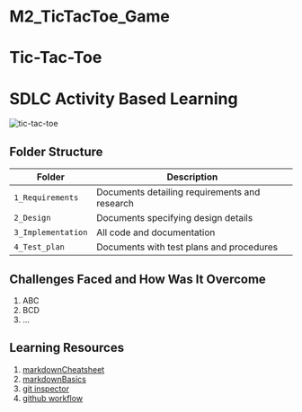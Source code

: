 # M2_TicTacToe_Game

# Tic-Tac-Toe

# SDLC Activity Based Learning
![tic-tac-toe](https://user-images.githubusercontent.com/80390615/132171903-dc7a8320-52e4-431e-8bf0-79afc2778a19.png)


## Folder Structure
Folder             | Description
-------------------| -----------------------------------------
`1_Requirements`   | Documents detailing requirements and research
`2_Design`         | Documents specifying design details
`3_Implementation` | All code and documentation
`4_Test_plan`      | Documents with test plans and procedures
   
   

## Challenges Faced and How Was It Overcome

1. ABC
2. BCD
3. ...


## Learning Resources
1. [markdownCheatsheet](https://github.com/adam-p/markdown-here/wiki/Markdown-Cheatsheet)
2. [markdownBasics](https://guides.github.com/features/mastering-markdown/)
3. [git inspector](https://github.com/ejwa/gitinspector.git)
4. [github workflow](https://docs.github.com/en/actions/learn-github-action)
